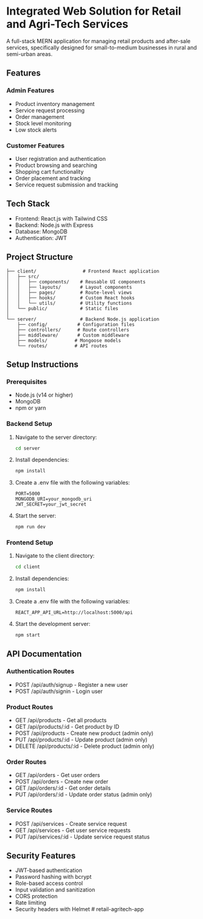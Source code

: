 # Integrated Web Solution for Retail and Agri-Tech Services

A full-stack MERN application for managing retail products and after-sale services, specifically designed for small-to-medium businesses in rural and semi-urban areas.

## Features

### Admin Features
- Product inventory management
- Service request processing
- Order management
- Stock level monitoring
- Low stock alerts

### Customer Features
- User registration and authentication
- Product browsing and searching
- Shopping cart functionality
- Order placement and tracking
- Service request submission and tracking

## Tech Stack
- Frontend: React.js with Tailwind CSS
- Backend: Node.js with Express
- Database: MongoDB
- Authentication: JWT

## Project Structure
```
├── client/                 # Frontend React application
│   ├── src/
│   │   ├── components/    # Reusable UI components
│   │   ├── layouts/       # Layout components
│   │   ├── pages/         # Route-level views
│   │   ├── hooks/         # Custom React hooks
│   │   └── utils/         # Utility functions
│   └── public/            # Static files
│
└── server/                # Backend Node.js application
    ├── config/           # Configuration files
    ├── controllers/      # Route controllers
    ├── middleware/       # Custom middleware
    ├── models/          # Mongoose models
    └── routes/          # API routes
```

## Setup Instructions

### Prerequisites
- Node.js (v14 or higher)
- MongoDB
- npm or yarn

### Backend Setup
1. Navigate to the server directory:
   ```bash
   cd server
   ```
2. Install dependencies:
   ```bash
   npm install
   ```
3. Create a .env file with the following variables:
   ```
   PORT=5000
   MONGODB_URI=your_mongodb_uri
   JWT_SECRET=your_jwt_secret
   ```
4. Start the server:
   ```bash
   npm run dev
   ```

### Frontend Setup
1. Navigate to the client directory:
   ```bash
   cd client
   ```
2. Install dependencies:
   ```bash
   npm install
   ```
3. Create a .env file with the following variables:
   ```
   REACT_APP_API_URL=http://localhost:5000/api
   ```
4. Start the development server:
   ```bash
   npm start
   ```

## API Documentation

### Authentication Routes
- POST /api/auth/signup - Register a new user
- POST /api/auth/signin - Login user

### Product Routes
- GET /api/products - Get all products
- GET /api/products/:id - Get product by ID
- POST /api/products - Create new product (admin only)
- PUT /api/products/:id - Update product (admin only)
- DELETE /api/products/:id - Delete product (admin only)

### Order Routes
- GET /api/orders - Get user orders
- POST /api/orders - Create new order
- GET /api/orders/:id - Get order details
- PUT /api/orders/:id - Update order status (admin only)

### Service Routes
- POST /api/services - Create service request
- GET /api/services - Get user service requests
- PUT /api/services/:id - Update service request status

## Security Features
- JWT-based authentication
- Password hashing with bcrypt
- Role-based access control
- Input validation and sanitization
- CORS protection
- Rate limiting
- Security headers with Helmet #   r e t a i l - a g r i t e c h - a p p 
 
 
